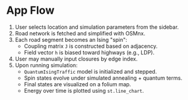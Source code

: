# App Flow

1. User selects location and simulation parameters from the sidebar.
2. Road network is fetched and simplified with OSMnx.
3. Each road segment becomes an Ising "spin":
   - Coupling matrix `J` is constructed based on adjacency.
   - Field vector `h` is biased toward highways (e.g., LDP).
4. User may manually input closures by edge index.
5. Upon running simulation:
   - `QuantumIsingTraffic` model is initialized and stepped.
   - Spin states evolve under simulated annealing + quantum terms.
   - Final states are visualized on a folium map.
   - Energy over time is plotted using `st.line_chart`.
